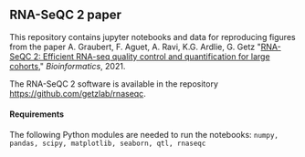 ## RNA-SeQC 2 paper

This repository contains jupyter notebooks and data for reproducing figures from the paper A. Graubert, F. Aguet, A. Ravi, K.G. Ardlie, G. Getz "[RNA-SeQC 2: Efficient RNA-seq quality control and quantification for large cohorts](https://academic.oup.com/bioinformatics/advance-article-abstract/doi/10.1093/bioinformatics/btab135/6156810)," *Bioinformatics*, 2021.

The RNA-SeQC 2 software is available in the repository https://github.com/getzlab/rnaseqc.

#### Requirements
The following Python modules are needed to run the notebooks:
`numpy, pandas, scipy, matplotlib, seaborn, qtl, rnaseqc`
